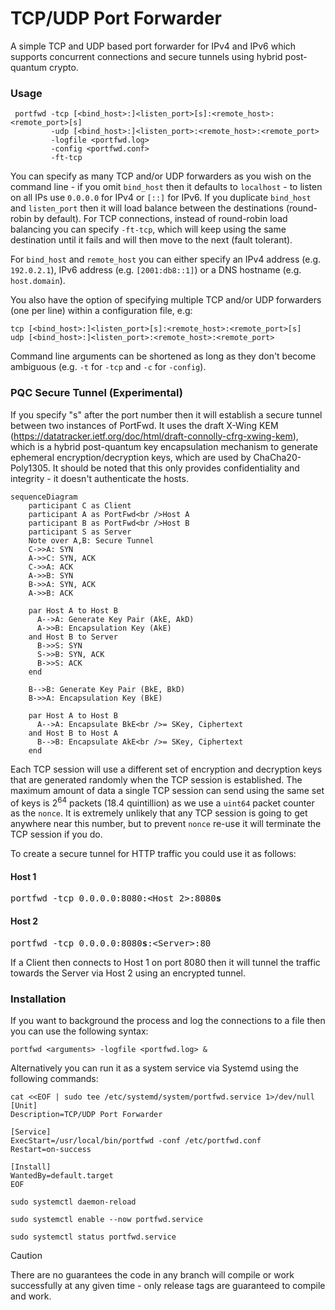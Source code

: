 # TCP/UDP Port Forwarder

A simple TCP and UDP based port forwarder for IPv4 and IPv6 which supports concurrent connections and secure tunnels using hybrid post-quantum crypto.

### Usage

```
 portfwd -tcp [<bind_host>:]<listen_port>[s]:<remote_host>:<remote_port>[s]
         -udp [<bind_host>:]<listen_port>:<remote_host>:<remote_port>
         -logfile <portfwd.log>
         -config <portfwd.conf>
         -ft-tcp
```

You can specify as many TCP and/or UDP forwarders as you wish on the command line - if you omit `bind_host` then it defaults to `localhost` - to listen on all IPs use `0.0.0.0` for IPv4 or `[::]` for IPv6. If you duplicate `bind_host` and `listen_port` then it will load balance between the destinations (round-robin by default). For TCP connections, instead of round-robin load balancing you can specify `-ft-tcp`, which will keep using the same destination until it fails and will then move to the next (fault tolerant).

For `bind_host` and `remote_host` you can either specify an IPv4 address (e.g. `192.0.2.1`), IPv6 address (e.g. `[2001:db8::1]`) or a DNS hostname (e.g. `host.domain`).

You also have the option of specifying multiple TCP and/or UDP forwarders (one per line) within a configuration file, e.g:

```
tcp [<bind_host>:]<listen_port>[s]:<remote_host>:<remote_port>[s]
udp [<bind_host>:]<listen_port>:<remote_host>:<remote_port>
```

Command line arguments can be shortened as long as they don't become ambiguous (e.g. `-t` for `-tcp` and `-c` for `-config`).

### PQC Secure Tunnel (Experimental)

If you specify "s" after the port number then it will establish a secure tunnel between two instances of PortFwd. It uses the draft X-Wing KEM (https://datatracker.ietf.org/doc/html/draft-connolly-cfrg-xwing-kem), which is a hybrid post-quantum key encapsulation mechanism to generate ephemeral encryption/decryption keys, which are used by ChaCha20-Poly1305. It should be noted that this only provides confidentiality and integrity - it doesn't authenticate the hosts.

```mermaid
sequenceDiagram
    participant C as Client
    participant A as PortFwd<br />Host A
    participant B as PortFwd<br />Host B
    participant S as Server
    Note over A,B: Secure Tunnel
    C->>A: SYN
    A->>C: SYN, ACK
    C->>A: ACK
    A->>B: SYN
    B->>A: SYN, ACK
    A->>B: ACK

    par Host A to Host B
      A-->A: Generate Key Pair (AkE, AkD)
      A->>B: Encapsulation Key (AkE)
    and Host B to Server
      B->>S: SYN
      S->>B: SYN, ACK
      B->>S: ACK
    end

    B-->B: Generate Key Pair (BkE, BkD)
    B->>A: Encapsulation Key (BkE)

    par Host A to Host B
      A-->A: Encapsulate BkE<br />= SKey, Ciphertext
    and Host B to Host A
      B-->B: Encapsulate AkE<br />= SKey, Ciphertext
    end
```

Each TCP session will use a different set of encryption and decryption keys that are generated randomly when the TCP session is established. The maximum amount of data a single TCP session can send using the same set of keys is 2<sup>64</sup> packets (18.4 quintillion) as we use a `uint64` packet counter as the `nonce`. It is extremely unlikely that any TCP session is going to get anywhere near this number, but to prevent `nonce` re-use it will terminate the TCP session if you do.

To create a secure tunnel for HTTP traffic you could use it as follows:

#### Host 1

<pre>
portfwd -tcp 0.0.0.0:8080:&lt;Host 2&gt;:8080<b>s</b>
</pre>

#### Host 2

<pre>
portfwd -tcp 0.0.0.0:8080<b>s</b>:&lt;Server&gt;:80
</pre>

If a Client then connects to Host 1 on port 8080 then it will tunnel the traffic towards the Server via Host 2 using an encrypted tunnel.

### Installation

If you want to background the process and log the connections to a file then you can use the following syntax:

```
portfwd <arguments> -logfile <portfwd.log> &
```

Alternatively you can run it as a system service via Systemd using the following commands:

```
cat <<EOF | sudo tee /etc/systemd/system/portfwd.service 1>/dev/null
[Unit]
Description=TCP/UDP Port Forwarder

[Service]
ExecStart=/usr/local/bin/portfwd -conf /etc/portfwd.conf
Restart=on-success

[Install]
WantedBy=default.target
EOF

sudo systemctl daemon-reload

sudo systemctl enable --now portfwd.service

sudo systemctl status portfwd.service
```

> [!CAUTION]
> There are no guarantees the code in any branch will compile or work successfully at any given time - only release tags are guaranteed to compile and work.
